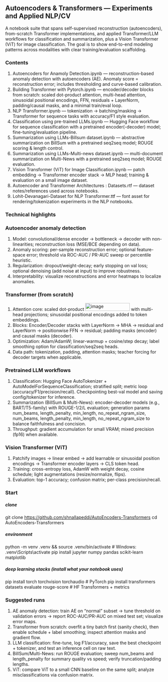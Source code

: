 ## Autoencoders & Transformers — Experiments and Applied NLP/CV
A notebook suite that spans self-supervised reconstruction (autoencoders), from-scratch Transformer implementations, and applied Transformer/LLM workflows for classification and summarization, plus a Vision Transformer (ViT) for image classification. The goal is to show end-to-end modeling patterns across modalities with clear training/evaluation scaffolding.

### Contents
1. Autoencoders for Anamoly Detection.ipynb — reconstruction-based anomaly detection with autoencoders (AE). Anomaly score = reconstruction error; includes thresholding and curve-based calibration. 
2. Building Transformer with Pytorch.ipynb — encoder/decoder blocks from scratch: scaled dot-product attention, multi-head attention, sinusoidal positional encodings, FFN, residuals + LayerNorm, padding/causal masks, and a minimal train/eval loop. 
3. NLP Transformer.ipynb — tokenization → batching/masking → Transformer for sequence tasks with accuracy/F1 style evaluation. 
4. Classification using pre-trained LLMs.ipynb — Hugging Face workflow for sequence classification with a pretrained encoder(-decoder) model; fine-tuning/evaluation pipeline. 
5. Summarization using LLMs-Billsum dataset.ipynb — abstractive summarization on BillSum with a pretrained seq2seq model; ROUGE scoring & length control. 
6. Summarization using LLMs-Multi-news dataset.ipynb — multi-document summarization on Multi-News with a pretrained seq2seq model; ROUGE evaluation. 
7. Vision Transformer (ViT) for Image Classification.ipynb — patch embedding → Transformer encoder stack → MLP head; training & evaluation on a small image dataset. 
8. Autoencoder and Transformer Architectures : Datasets.rtf — dataset notes/references used across notebooks. 
9. Lohit-Devanagari-Dataset for NLP Transformer.ttf — font asset for rendering/tokenization experiments in the NLP notebooks.

### Technical highlights
### Autoencoder anomaly detection

1. Model: convolutional/dense encoder → bottleneck → decoder with non-linearities; reconstruction loss (MSE/BCE depending on data).
2. Anomaly scoring: per-sample reconstruction error; optional feature-space error; threshold via ROC-AUC / PR-AUC sweep or percentile heuristic.
3. Regularization: dropout/weight-decay; early stopping on val loss; optional denoising (add noise at input) to improve robustness.
4. Interpretability: visualize reconstructions and error heatmaps to localize anomalies.

### Transformer (from scratch)
1. Attention core: scaled dot-product <img width="142" height="25" alt="image" src="https://github.com/user-attachments/assets/5ecb1b68-328e-4ebf-8937-ee3f2df689c5" /> with multi-head projections; sinusoidal positional encodings added to token embeddings.
2. Blocks: Encoder/Decoder stacks with LayerNorm → MHA → residual and LayerNorm → positionwise FFN → residual; padding masks (encoder) and causal masks (decoder).
3. Optimization: Adam/AdamW; linear-warmup + cosine/step decay; label smoothing option for classification/seq2seq heads.
4. Data path: tokenization, padding, attention masks; teacher forcing for decoder targets when applicable.

### Pretrained LLM workflows
1. Classification: Hugging Face AutoTokenizer + AutoModelForSequenceClassification; stratified split; metric loop (accuracy/F1/precision/recall). Checkpointing best-val model and saving config/tokenizer for inference.
2. Summarization (BillSum & Multi-News): encoder-decoder models (e.g., BART/T5-family) with ROUGE-1/2/L evaluation; generation params num_beams, length_penalty, min_length, no_repeat_ngram_size, num_beams, length_penalty, min_length, no_repeat_ngram_size to balance faithfulness and concision.
3. Throughput: gradient accumulation for small VRAM; mixed precision (fp16) when available.

### Vision Transformer (ViT)
1. Patchify images → linear embed → add learnable or sinusoidal position encodings → Transformer encoder layers → CLS token head.
2. Training: cross-entropy loss, AdamW with weight decay, cosine schedule; light augmentations (resize/normalize, flips).
3. Evaluation: top-1 accuracy; confusion matrix; per-class precision/recall.

### Start
##### clone
git clone https://github.com/shnallapeddi/AutoEncoders-Transformers
cd AutoEncoders-Transformers

##### environment
python -m venv .venv && source .venv/bin/activate   # Windows: .venv\Scripts\activate
pip install jupyter numpy pandas scikit-learn matplotlib

##### deep learning stacks (install what your notebook uses)
pip install torch torchvision torchaudio          # PyTorch
pip install transformers datasets evaluate rouge-score  # HF Transformers + metrics

### Suggested runs
1. AE anomaly detection: train AE on “normal” subset → tune threshold on validation errors → report ROC-AUC/PR-AUC on mixed test set; visualize error maps.
2. Transformer from scratch: overfit a tiny batch first (sanity check), then enable schedule + label smoothing; inspect attention masks and gradient flow.
3. LLM classification: fine-tune, log F1/accuracy, save the best checkpoint + tokenizer, and test an inference cell on raw text.
4. BillSum/Multi-News: run ROUGE evaluation; sweep num_beams and length_penalty for summary quality vs speed; verify truncation/padding lengths.
5. ViT: compare ViT to a small CNN baseline on the same split; analyze misclassifications via confusion matrix.

